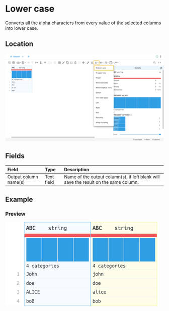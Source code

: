 # Lower case
Converts all the alpha characters from every value of the selected columns into lower case.
## Location
![Lower case on the interface](../../docs/screenshots/location/lower.png)
## Fields
| Field | Type | Description |
| :--- | :--- | :--- |
| Output column name(s) | Text field | Name of the output column(s), if left blank will save the result on the same column. |
## Example
### Preview
![Lower case example](../../docs/screenshots/table/lower.png)